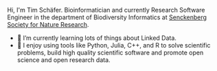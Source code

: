 Hi, I'm Tim Schäfer.
Bioinformatician and currently Research Software Engineer in the department of Biodiversity Informatics at [Senckenberg Society for Nature Research](https://www.senckenberg.de).

- 🌱 I’m currently learning lots of things about Linked Data.
- :rocket: I enjoy using tools like Python, Julia, C++, and R to solve scientific problems, build high quality scientific software and promote open science and open research data.
